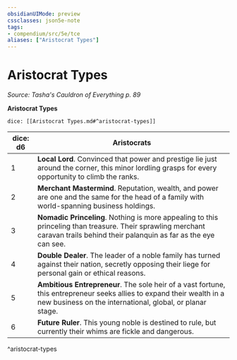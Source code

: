 ```yaml
---
obsidianUIMode: preview
cssclasses: json5e-note
tags:
- compendium/src/5e/tce
aliases: ["Aristocrat Types"]
---
```

# Aristocrat Types
*Source: Tasha's Cauldron of Everything p. 89* 

**Aristocrat Types**

`dice: [[Aristocrat Types.md#^aristocrat-types]]`

| dice: d6 | Aristocrats |
|----------|-------------|
| 1 | **Local Lord**. Convinced that power and prestige lie just around the corner, this minor lordling grasps for every opportunity to climb the ranks. |
| 2 | **Merchant Mastermind**. Reputation, wealth, and power are one and the same for the head of a family with world-spanning business holdings. |
| 3 | **Nomadic Princeling**. Nothing is more appealing to this princeling than treasure. Their sprawling merchant caravan trails behind their palanquin as far as the eye can see. |
| 4 | **Double Dealer**. The leader of a noble family has turned against their nation, secretly opposing their liege for personal gain or ethical reasons. |
| 5 | **Ambitious Entrepreneur**. The sole heir of a vast fortune, this entrepreneur seeks allies to expand their wealth in a new business on the international, global, or planar stage. |
| 6 | **Future Ruler**. This young noble is destined to rule, but currently their whims are fickle and dangerous. |
^aristocrat-types
